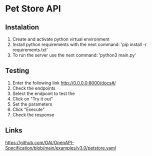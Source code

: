 # Pet Store API

## Instalation

1. Create and activate python virtual environment
2. Install python requirements with the next command:
'pip install -r requirements.txt'
3. To run the server use the next command:
'python3 main.py'

## Testing
1. Enter the following link http://0.0.0.0:8000/docs#/
2. Check the endpoints
3. Select the endpoint to test the
4. Click on "Try it out"
5. Set the parameters
6. Click "Execute"
7. Check the response

## Links
https://github.com/OAI/OpenAPI-Specification/blob/main/examples/v3.0/petstore.yaml